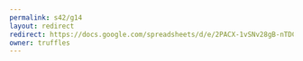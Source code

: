 ```yaml
---
permalink: s42/g14
layout: redirect
redirect: https://docs.google.com/spreadsheets/d/e/2PACX-1vSNv28gB-nTDC1aHYjvkLCrMvdWYK5vQuhkP2nHgpGk9PYZRZSgNJi-jzawmbpPisFYSkNaeFdOdHbb/pubhtml
owner: truffles
---
```

